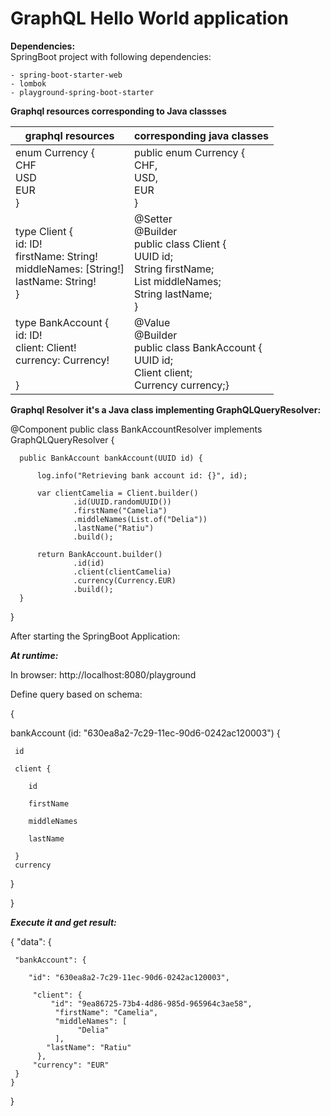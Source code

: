 # GraphQL Hello World application


**Dependencies:**  
SpringBoot project with following dependencies:

    - spring-boot-starter-web
    - lombok
    - playground-spring-boot-starter

**Graphql resources corresponding to Java classses**

| graphql resources                                                                                     | corresponding java classes                                                                                                                         |
|-------------------------------------------------------------------------------------------------------|----------------------------------------------------------------------------------------------------------------------------------------------------|
| enum Currency {<br/> CHF<br/> USD<br/> EUR<br/>}                                                      | public enum Currency {<br/>CHF,<br/>USD,<br/>EUR<br/>}                                                                                             |
| type Client {<br/>id: ID!<br/>firstName: String!<br/>middleNames: [String!]<br/> lastName: String!<br/>} | @Setter<br/>@Builder<br/> public class Client {<br/> UUID id; <br/>String firstName;<br/>List<String> middleNames;<br/> String lastName;<br/>}     |
 | type BankAccount {<br/>id: ID!<br/>client: Client!<br/> currency: Currency!<br/><br/>}                | @Value<br/>@Builder<br/> public class BankAccount {<br/>UUID id;<br/> Client client;<br/>Currency currency;}<br/>                                  |

**Graphql Resolver it's a Java class implementing GraphQLQueryResolver:**

   @Component
   public class BankAccountResolver implements GraphQLQueryResolver {
  
      public BankAccount bankAccount(UUID id) {
  
          log.info("Retrieving bank account id: {}", id);
  
          var clientCamelia = Client.builder()
                  .id(UUID.randomUUID())
                  .firstName("Camelia")
                  .middleNames(List.of("Delia"))
                  .lastName("Ratiu")
                  .build();
  
          return BankAccount.builder()
                  .id(id)
                  .client(clientCamelia)
                  .currency(Currency.EUR)
                  .build();
      }
  }

After starting the SpringBoot Application:

**_At runtime:_**

  In browser: http://localhost:8080/playground

  Define query based on schema:



{

   bankAccount (id: "630ea8a2-7c29-11ec-90d6-0242ac120003") {

     id

     client {

        id

        firstName

        middleNames

        lastName

     }
     currency
   }

}


**_Execute it and get result:_**

   {
     "data": {

     "bankAccount": {

        "id": "630ea8a2-7c29-11ec-90d6-0242ac120003",

         "client": {
             "id": "9ea86725-73b4-4d86-985d-965964c3ae58",
              "firstName": "Camelia",
              "middleNames": [
                   "Delia"
              ],
            "lastName": "Ratiu"
          },
         "currency": "EUR"
     }
    } 
   }




    








